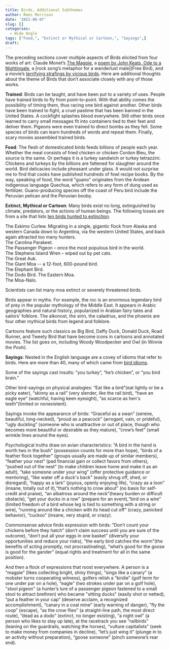 ```yaml
---
title: Birds, Additional Subthemes
author: Rees Morrison
date: '2021-06-07'
slug: []
categories:
  - Wide Angle
tags: ["Food,", "Extinct or Mythical or Cartoon,", "Sayings",]
draft: 
---
```


The preceding sections cover multiple aspects of Birds elicited from four works of art:   Claude Monet’s [The Magpie](Monet), a [poem by John Keats, Ode to a Nightingale](Keats), a [rock song’s metaphor for a wanderlust male](Free Bird), and a movie’s [terrifying strafings by vicious birds](Hitchcock). Here are additional thoughts about the theme of Birds that don’t associate closely with any of those works.

<!--more-->

**Trained**: Birds can be taught, and have been put to a variety of uses.  People have trained birds to fly from point-to-point.  With that ability comes the possibility of timing them, thus racing one bird against another.   Other birds have been trained to fight, a cruel pastime that has been banned in the United States.  A cockfight splashes blood everywhere.  Still other birds once learned to carry small messages fit into containers tied to their feet and deliver them. Pigeons were even trained to direct bombs as they fell. Some species of birds can learn hundreds of words and repeat them. Finally, scary movies assembled trained birds.

**Food**: The flesh of domesticated birds feeds billions of people each year.  Whether the meal consists of fried chicken or chicken Cordon Bleu, the source is the same.  Or perhaps it is a turkey sandwich or turkey tetrazzini.  Chickens and turkeys by the billions are fattened for slaughter around the world.  Bird delicacies include pheasant under glass. It would not surprise me to find that cooks have published hundreds of fowl recipe books.  By the way, speaking of food, the word "guano" originates from the Andean indigenous language Quechua, which refers to any form of dung used as fertilizer.  Guano-producing species off the coast of Peru bird include the Peruvian pelican and the Peruvian booby.

**Extinct, Mythical or Cartoon**: Many birds exist no long, extinguished by climate, predators, or the actions of human beings.  The following losses are from a site that lists [ten birds hunted to extinction](https://www.thoughtco.com/recently-extinct-birds-1093727).

The Eskimo Curlew.  Migrating in a single, gigantic flock from Alaska and western Canada down to Argentina, via the western United States, and back again attracted too many hunters.  
The Carolina Parakeet.  
The Passenger Pigeon – once the most populous bird in the world.  
The Stephens Island Wren – wiped out by pet cats.  
The Great Auk.  
The Giant Moa -- a 12-foot, 600-pound bird.  
The Elephant Bird.  
The Dodo Bird.
The Eastern Moa.  
The Moa-Nalo.  

Scientists can list many moa extinct or severely threatened birds.

Birds appear in myths.  For example, the roc is an enormous legendary bird of prey in the popular mythology of the Middle East.  It appears in Arabic geographies and natural history, popularized in Arabian fairy tales and sailors' folklore.  The alkonost, the sirin, the caladrius, and the phoenix are four other mythical birds from legend and folklore.

Cartoons feature such classics as Big Bird, Daffy Duck, Donald Duck, Road Runner, and Tweety Bird that have become icons in cartoons and annotated movies.   The list goes on, including Woody Woodpecker and Owl (in Winnie the Pooh). 

**Sayings**:  Nested in the English language are a covey of idioms that refer to birds.  Here are more than 40, many of which came from [bird idioms](https://www.thespruce.com/bird-idioms-explained-386739).

Some of the sayings cast insults: “you turkey”, “he’s chicken”, or “you bird brain.” 

Other bird-sayings on physical analogies:  “Eat like a bird”(eat lightly or be a picky eater), “skinny as a rail” (very slender, like the rail bird), “have an eagle eye” (watchful, having keen eyesight), “as scarce as hen's teeth”(limited or nonexistent).

Sayings invoke the appearance of birds:  “Graceful as a swan” (serene, beautiful, long-necked), “proud as a peacock” (arrogant, vain, or prideful), “ugly duckling” (someone who is unattractive or out of place, though who becomes more beautiful or desirable as they mature), “crow’s feet” (small wrinkle lines around the eyes).

Psychological truths draw on avian characteristics:  “A bird in the hand is worth two in the bush” (possession counts for more than hope), “birds of a feather flock together” (groups usually are made up of similar members), “feather your nest” (pad financial gain or collect favors from others), “pushed out of the nest” (to make children leave home and make it as an adult), “take someone under your wing” (offer protective guidance or mentoring), “like water off a duck's back” (easily shrug off, shed, or disregard), “happy as a lark” (joyous, openly enjoying life), “crazy as a loon” (insane, totally out of it),“that’s nothing to crow about” (no basis for self-credit and praise), “an albatross around the neck”(heavy burden or difficult obstacle), “get your ducks in a row” (prepare for an event),“bird on a wire” (limited freedom of a bird whose leg is tied to something with a string or wire), “running around like a chicken with its head cut off” (crazy, panicked behavior), “cuckoo” (insane, very stupid, or crazy).

Commonsense advice finds expression with birds: “Don’t count your chickens before they hatch” (don’t claim success until you are sure of the outcome), “don’t put all your eggs in one basket” (diversify your opportunities and reduce your risks), “the early bird catches the worm”(the benefits of acting promptly, not procrastinating), “what’s good for the goose is good for the gander” (equal rights and treatment for all in the same position).

And then a flock of expressions that roost everywhere.  A person is a “magpie” (likes collecting bright, shiny things), “sings like a canary” (a mobster turns cooperating witness), golfers relish a “birdie” (golf term for one under par on a hole), “eagle” (two strokes under par on a golf hole), "stool pigeon" (a hunter’s lure of a passenger pigeon fastened to a small stool to attract brethren) who became "sitting ducks" (easily shot or netted), “put a feather in your cap” (deserve acclaim, a recognized accomplishment), “canary in a coal mine” (early warning of danger), “fly the coop” (escape), “as the crow flies” (a straight-line path, the most direct route), “dead as a dodo” (extinct, no longer existing), “a night owl” (a person who likes to stay up late), at the racetrack you see “railbirds” (leaning on the guardrails, watching the horses), “vulture capitalists” (seek to make money from companies in decline), “let’s just wing it” (plunge in to an activity without preparation), “goose someone” (pinch someone’s rear end).


